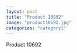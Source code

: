 ```yaml
---
layout: post
title: "Product 10692"
image: "product10692.jpg"
categories: "category1"
---
```

Product 10692
